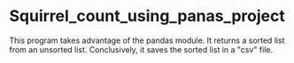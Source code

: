 # Squirrel_count_using_panas_project
This program takes advantage of the pandas module. It returns a sorted list from an unsorted list. 
Conclusively, it saves the sorted list in a "csv" file.
